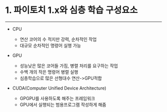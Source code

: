 # 1. 파이토치 1.x와 심층 학습 구성요소
***

- CPU
  * 연산 코어의 수 적지만 강력, 순차적인 작업
  * 대규모 순차적인 명령어 실행 가능

- GPU 
  * 성능낮은 많은 코어들 가짐, 병렬 처리를 요구하는 작업
  * 수백 개의 작은 명령어 병렬 실행
  * 심층학습으로 많은 선형대수 연산->GPU적합

- CUDA(Computer Unified Device Architecture)
  * GPGPU를 사용하도록 해주는 프레임워크
  * GPU에서 실행되는 범용프로그램 작성하게 해줌
